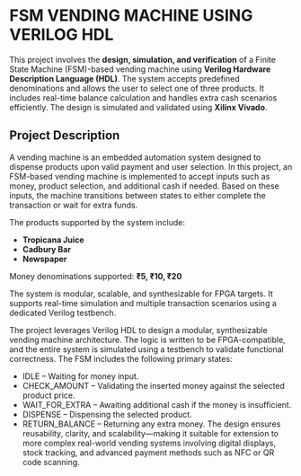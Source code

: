 # FSM VENDING MACHINE USING VERILOG HDL

This project involves the **design, simulation, and verification** of a Finite State Machine (FSM)-based vending machine using **Verilog Hardware Description Language (HDL)**. The system accepts predefined denominations and allows the user to select one of three products. It includes real-time balance calculation and handles extra cash scenarios efficiently. The design is simulated and validated using **Xilinx Vivado**.


## Project Description

A vending machine is an embedded automation system designed to dispense products upon valid payment and user selection. In this project, an FSM-based vending machine is implemented to accept inputs such as money, product selection, and additional cash if needed. Based on these inputs, the machine transitions between states to either complete the transaction or wait for extra funds.

The products supported by the system include:
- **Tropicana Juice**
- **Cadbury Bar**
- **Newspaper**

Money denominations supported: **₹5, ₹10, ₹20**

The system is modular, scalable, and synthesizable for FPGA targets. It supports real-time simulation and multiple transaction scenarios using a dedicated Verilog testbench.

The project leverages Verilog HDL to design a modular, synthesizable vending machine
architecture. The logic is written to be FPGA-compatible, and the entire system is simulated using a
testbench to validate functional correctness. The FSM includes the following primary states:
- IDLE – Waiting for money input.
- CHECK_AMOUNT – Validating the inserted money against the selected product
price.
- WAIT_FOR_EXTRA – Awaiting additional cash if the money is insufficient.
- DISPENSE – Dispensing the selected product.
- RETURN_BALANCE – Returning any extra money.
The design ensures reusability, clarity, and scalability—making it suitable for extension to more
complex real-world vending systems involving digital displays, stock tracking, and advanced
payment methods such as NFC or QR code scanning.
